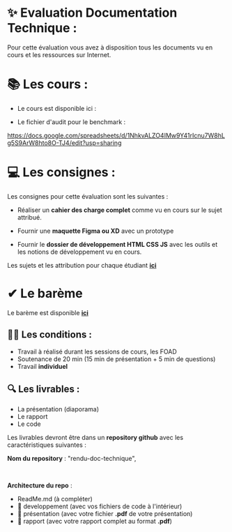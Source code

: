 # ✨ Evaluation Documentation Technique : 

Pour cette évaluation vous avez à disposition tous les documents vu en cours et les ressources sur Internet.

# 📚 Les cours : 

- Le cours est disponible ici : 




- Le fichier d'audit pour le benchmark : 

https://docs.google.com/spreadsheets/d/1NhkvALZO4IMw9Y41rIcnu7W8hLg5S9ArW8hto8O-TJ4/edit?usp=sharing


# 💻 Les consignes : 

Les consignes pour cette évaluation sont les suivantes :

- Réaliser un **cahier des charge complet** comme vu en cours sur le sujet attribué.

- Fournir une **maquette Figma ou XD** avec un prototype 

- Fournir le **dossier de développement HTML CSS JS** avec les outils et les notions de développement vu en cours.

Les sujets et les attribution pour chaque étudiant **[ici](./sujets/attribution-sujets.md)**

# ✔ Le barème 

Le barème est disponible **[ici](bareme.md)**


## 👨‍🎓 Les conditions : 

- Travail à réalisé durant les sessions de cours, les FOAD
- Soutenance de 20 min (15 min de présentation + 5 min de questions)
- Travail **individuel**

## 🔍 Les livrables : 

- La présentation (diaporama)
- Le rapport 
- Le code 

Les livrables devront être dans un **repository github** avec les caractéristiques suivantes : 

**Nom du repository** : "rendu-doc-technique", 

<br>

**Architecture du repo** : 
- ReadMe.md (à compléter)
- 📁 developpement (avec vos fichiers de code à l'intérieur)
- 📁 présentation (avec votre fichier **.pdf** de votre présentation)
- 📁 rapport (avec votre rapport complet au format **.pdf**)

